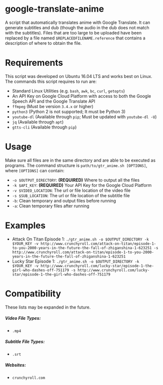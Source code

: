 # google-translate-anime
A script that automatically translates anime with Google Translate. It can generate subtitles and dub (though the audio in the dub does not match with the subtitles). Files that are too large to be uploaded have been replaced by a file named `$REPLACEDFILENAME.reference` that contains a description of where to obtain the file.

# Requirements
This script was developed on Ubuntu 16.04 LTS and works best on Linux. The commands this script requires to run are:
* Standard Linux Utilities (e.g. `bash`, `awk`, `bc`, `curl`, `getopts`)
* An API Key on Google Cloud Platform with access to both the Google Speech API and the Google Translate API
* `ffmpeg` (Must be version `3.4.x` or higher)
* `python3` (Python 2 is not supported; It must be Python 3)
* `youtube-dl` (Available through `pip`; Must be updated with `youtube-dl -U`)
* `jq` (Available through `apt`)
* `gtts-cli` (Available through `pip`)

# Usage
Make sure all files are in the same directory and are able to be executed as programs. The command structure is `path/to/gtr_anime.sh [OPTIONS]`, where `[OPTIONS]` can contain:
* `-o $OUTPUT_DIRECTORY`: **(REQUIRED)** Where to output all the files
* `-k $API_KEY`: **(REQUIRED)** Your API Key for the Google Cloud Platform
* `-v $VIDEO_LOCATION`: The url or file location of the video file
* `-s $SUB_LOCATION`: The url or file location of the subtitle file
* `-b`: Clean temporary and output files before running
* `-a`: Clean temporary files after running

# Examples
* Attack On Titan Episode 1: `./gtr_anime.sh -o $OUTPUT_DIRECTORY -k $YOUR_KEY -v http://www.crunchyroll.com/attack-on-titan/episode-1-to-you-2000-years-in-the-future-the-fall-of-zhiganshina-1-623251 -s http://www.crunchyroll.com/attack-on-titan/episode-1-to-you-2000-years-in-the-future-the-fall-of-zhiganshina-1-623251`
* Lucky Star Episode 1: `./gtr_anime.sh -o $OUTPUT_DIRECTORY -k $YOUR_KEY -v http://www.crunchyroll.com/lucky-star/episode-1-the-girl-who-dashes-off-751179 -s http://www.crunchyroll.com/lucky-star/episode-1-the-girl-who-dashes-off-751179`

# Compatibility
These lists may be expanded in the future.
##### Video File Types:
* `.mp4`
##### Subtitle File Types:
* `.srt`
##### Websites:
* `crunchyroll.com`
